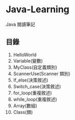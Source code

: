 # Java-Learning
Java 閱讀筆記

## 目錄
1. HelloWorld
2. Variable(變數)
3. MyClass(自定義類別)
4. ScannerUse(Scanner 類別)
5. If_else(決策敘述)
6. Switch_case(決策敘述)
7. for_loop(重複敘述)
8. while_loop(重複敘述)
9. Array(數組)
10. Class(類)
